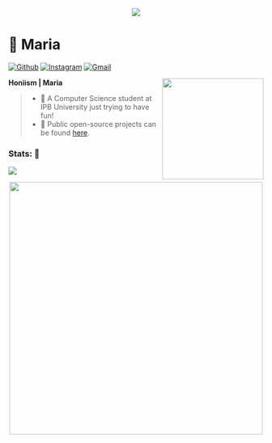 <p align="center">
  <img src="https://github.com/user-attachments/assets/42663162-a378-4664-8192-2e634669351f">
</p>

# 🌸 Maria
[![Github](https://img.shields.io/badge/-honiism-black?style=flat&logo=Github&logoColor=white)](https://github.com/honiism)
[![Instagram](https://img.shields.io/badge/-honiism-c13584?style=flat&labelColor=c13584&logo=instagram&logoColor=white)](https://www.instagram.com/studyingwmary?igsh=MTY2ZndsbWQyazI1cg==)
[![Gmail](https://img.shields.io/badge/-honiism@gmail.com-c14438?style=flat&logo=Gmail&logoColor=white)](mailto:honiism@gmail.com)

<img align="right" src="https://github.com/user-attachments/assets/cf6c30bd-93da-4cb7-a45a-11c7b668d7d6" height="auto" width="200">

**Honiism | Maria**
> - 🌊 A Computer Science student at IPB University just trying to have fun!
> - 🌸 Public open-source projects can be found [here](https://github.com/honiism?tab=repositories).

### Stats: 🌸
<img src="https://github-readme-stats.vercel.app/api?username=honiism&show_icons=true&theme=transparent">

<p align="center">
  <img src="https://github.com/user-attachments/assets/6e0b1245-e6c1-4ff5-86ae-b3c9c58a61ea" height="auto" width="500">
</p>

